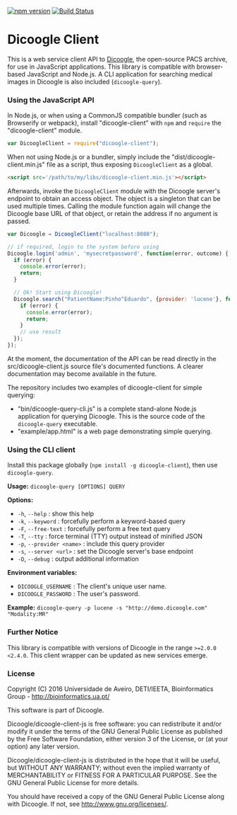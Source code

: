 [![npm version](https://badge.fury.io/js/dicoogle-client.svg)](https://badge.fury.io/js/dicoogle-client) [![Build Status](https://travis-ci.org/bioinformatics-ua/dicoogle-client-js.svg?branch=master)](https://travis-ci.org/bioinformatics-ua/dicoogle-client-js)

# Dicoogle Client

This is a web service client API to [Dicoogle](http://www.dicoogle.com), the open-source PACS archive, for use in JavaScript applications.
This library is compatible with browser-based JavaScript and Node.js. A CLI application for searching medical images in Dicoogle is also included (`dicoogle-query`).

### Using the JavaScript API

In Node.js, or when using a CommonJS compatible bundler (such as Browserify or webpack), install "dicoogle-client" with `npm` and `require` the "dicoogle-client" module.

```javascript
var DicoogleClient = require("dicoogle-client");
```

When not using Node.js or a bundler, simply include the "dist/dicoogle-client.min.js" file as a script, thus exposing `DicoogleClient` as a global.

```HTML
<script src='/path/to/my/libs/dicoogle-client.min.js'></script>
```

Afterwards, invoke the `DicoogleClient` module with the Dicoogle server's endpoint to obtain an access object. The object is a singleton that can be used multiple times.
Calling the module function again will change the Dicoogle base URL of that object, or retain the address if no argument is passed.

```JavaScript
var Dicoogle = DicoogleClient("localhost:8080");

// if required, login to the system before using
Dicoogle.login('admin', 'mysecretpassword', function(error, outcome) {
  if (error) {
    console.error(error);
    return;
  }

  // Ok! Start using Dicoogle!
  Dicoogle.search("PatientName:Pinho^Eduardo", {provider: 'lucene'}, function(error, result) {
    if (error) {
      console.error(error);
      return;
    }
    // use result
  });
});
```

At the moment, the documentation of the API can be read directly in the src/dicoogle-client.js source file's documented functions.
A clearer documentation may become available in the future.

The repository includes two examples of dicoogle-client for simple querying:

 - "bin/dicoogle-query-cli.js" is a complete stand-alone Node.js application for querying Dicoogle. This is the source code of the `dicoogle-query` executable.
 - "example/app.html" is a web page demonstrating simple querying.

### Using the CLI client

Install this package globally (`npm install -g dicoogle-client`), then use `dicoogle-query`.

**Usage:** `dicoogle-query [OPTIONS] QUERY`

**Options:**

 - `-h`, `--help` : show this help
 - `-k`, `--keyword` : forcefully perform a keyword-based query
 - `-F`, `--free-text` : forcefully perform a free text query
 - `-T`, `--tty` : force terminal (TTY) output instead of minified JSON
 - `-p`, `--provider <name>` : include this query provider
 - `-s`, `--server <url>` : set the Dicoogle server's base endpoint
 - `-D`, `--debug` : output additional information

**Environment variables:**

 - `DICOOGLE_USERNAME` : The client's unique user name.
 - `DICOOGLE_PASSWORD` : The user's password.

**Example:** `dicoogle-query -p lucene -s "http://demo.dicoogle.com" "Modality:MR"`

### Further Notice

This library is compatible with versions of Dicoogle in the range `>=2.0.0 <2.4.0`. This client wrapper can be updated as new services emerge.

### License

Copyright (C) 2016  Universidade de Aveiro, DETI/IEETA, Bioinformatics Group - http://bioinformatics.ua.pt/

This software is part of Dicoogle.

Dicoogle/dicoogle-client-js is free software: you can redistribute it and/or modify
it under the terms of the GNU General Public License as published by
the Free Software Foundation, either version 3 of the License, or
(at your option) any later version.

Dicoogle/dicoogle-client-js is distributed in the hope that it will be useful,
but WITHOUT ANY WARRANTY; without even the implied warranty of
MERCHANTABILITY or FITNESS FOR A PARTICULAR PURPOSE.  See the
GNU General Public License for more details.

You should have received a copy of the GNU General Public License
along with Dicoogle.  If not, see <http://www.gnu.org/licenses/>.

